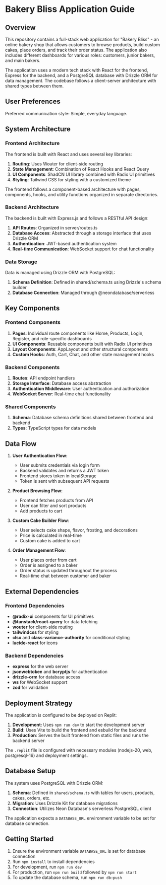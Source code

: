 # Bakery Bliss Application Guide

## Overview

This repository contains a full-stack web application for "Bakery Bliss" - an online bakery shop that allows customers to browse products, build custom cakes, place orders, and track their order status. The application also includes different dashboards for various roles: customers, junior bakers, and main bakers.

The application uses a modern tech stack with React for the frontend, Express for the backend, and a PostgreSQL database with Drizzle ORM for data management. The codebase follows a client-server architecture with shared types between them.

## User Preferences

Preferred communication style: Simple, everyday language.

## System Architecture

### Frontend Architecture

The frontend is built with React and uses several key libraries:

1. **Routing**: Uses Wouter for client-side routing
2. **State Management**: Combination of React Hooks and React Query
3. **UI Components**: ShadCN UI library combined with Radix UI primitives
4. **Styling**: Tailwind CSS for styling with a customized theme

The frontend follows a component-based architecture with pages, components, hooks, and utility functions organized in separate directories.

### Backend Architecture

The backend is built with Express.js and follows a RESTful API design:

1. **API Routes**: Organized in server/routes.ts
2. **Database Access**: Abstracted through a storage interface that uses Drizzle ORM
3. **Authentication**: JWT-based authentication system
4. **Real-time Communication**: WebSocket support for chat functionality

### Data Storage

Data is managed using Drizzle ORM with PostgreSQL:

1. **Schema Definition**: Defined in shared/schema.ts using Drizzle's schema builder
2. **Database Connection**: Managed through @neondatabase/serverless

## Key Components

### Frontend Components

1. **Pages**: Individual route components like Home, Products, Login, Register, and role-specific dashboards
2. **UI Components**: Reusable components built with Radix UI primitives
3. **Layout Components**: AppLayout and other structural components
4. **Custom Hooks**: Auth, Cart, Chat, and other state management hooks

### Backend Components

1. **Routes**: API endpoint handlers
2. **Storage Interface**: Database access abstraction
3. **Authentication Middleware**: User authentication and authorization
4. **WebSocket Server**: Real-time chat functionality

### Shared Components

1. **Schema**: Database schema definitions shared between frontend and backend
2. **Types**: TypeScript types for data models

## Data Flow

1. **User Authentication Flow**:
   - User submits credentials via login form
   - Backend validates and returns a JWT token
   - Frontend stores token in localStorage
   - Token is sent with subsequent API requests

2. **Product Browsing Flow**:
   - Frontend fetches products from API
   - User can filter and sort products
   - Add products to cart

3. **Custom Cake Builder Flow**:
   - User selects cake shape, flavor, frosting, and decorations
   - Price is calculated in real-time
   - Custom cake is added to cart

4. **Order Management Flow**:
   - User places order from cart
   - Order is assigned to a baker
   - Order status is updated throughout the process
   - Real-time chat between customer and baker

## External Dependencies

### Frontend Dependencies

- **@radix-ui** components for UI primitives
- **@tanstack/react-query** for data fetching
- **wouter** for client-side routing
- **tailwindcss** for styling
- **clsx** and **class-variance-authority** for conditional styling
- **lucide-react** for icons

### Backend Dependencies

- **express** for the web server
- **jsonwebtoken** and **bcryptjs** for authentication
- **drizzle-orm** for database access
- **ws** for WebSocket support
- **zod** for validation

## Deployment Strategy

The application is configured to be deployed on Replit:

1. **Development**: Uses `npm run dev` to start the development server
2. **Build**: Uses Vite to build the frontend and esbuild for the backend
3. **Production**: Serves the built frontend from static files and runs the backend server

The `.replit` file is configured with necessary modules (nodejs-20, web, postgresql-16) and deployment settings.

## Database Setup

The system uses PostgreSQL with Drizzle ORM:

1. **Schema**: Defined in `shared/schema.ts` with tables for users, products, cakes, orders, etc.
2. **Migration**: Uses Drizzle Kit for database migrations
3. **Connection**: Utilizes Neon Database's serverless PostgreSQL client

The application expects a `DATABASE_URL` environment variable to be set for database connection.

## Getting Started

1. Ensure the environment variable `DATABASE_URL` is set for database connection
2. Run `npm install` to install dependencies
3. For development, run `npm run dev`
4. For production, run `npm run build` followed by `npm run start`
5. To update the database schema, run `npm run db:push`